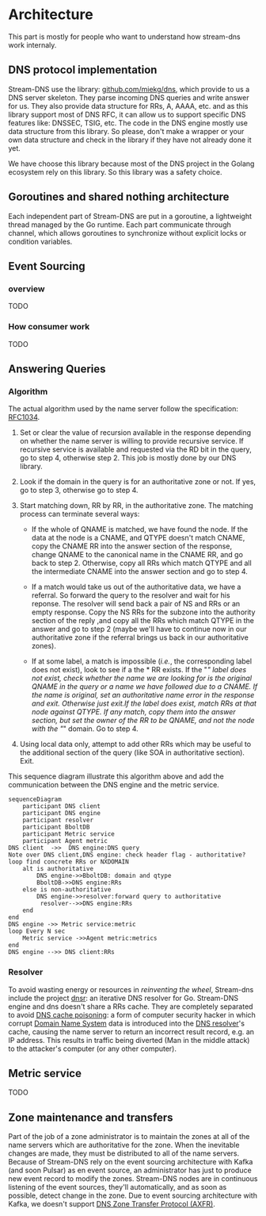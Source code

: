 # Architecture 

This part is mostly for people who want to understand how stream-dns work internaly.

## DNS protocol implementation

Stream-DNS use the library: [github.com/miekg/dns](https://github.com/miekg/dns), which provide to us a DNS server skeleton. They parse incoming DNS queries and write answer for us. They also provide data structure for RRs, A, AAAA, etc. and as this library support most of DNS RFC, it can allow us to support specific DNS features like: DNSSEC, TSIG, etc.
The code in the DNS engine mostly use data structure from this library. So please, don't make a wrapper or your own data structure and check in the library if they  have not already done it yet.

We have choose this library because most of the DNS project in the Golang ecosystem rely on this library. So this library was a safety choice.

## Goroutines and shared nothing architecture

Each independent part of Stream-DNS are put in a goroutine, a lightweight thread managed by the Go runtime. Each part communicate through channel, which allows goroutines to synchronize without explicit locks or condition variables.

## Event Sourcing

### overview

TODO

### How consumer work

TODO

## Answering Queries

### Algorithm

The actual algorithm used by the name server follow the specification: [RFC1034](https://tools.ietf.org/html/rfc1034#section-4.3.2). 

   1. Set or clear the value of recursion available in the response
      depending on whether the name server is willing to provide
      recursive service.  If recursive service is available and
      requested via the RD bit in the query, go to step 4,
      otherwise step 2. This job is mostly done by our DNS library.

   2. Look if the domain in the query is for an authoritative zone or not. If yes, go to step 3, otherwise go to step 4.
      
   3. Start matching down, RR by RR, in the authoritative zone.  The
      matching process can terminate several ways:

      -  If the whole of QNAME is matched, we have found the node. If the data at the node is a CNAME, and QTYPE doesn't match CNAME, copy the CNAME RR into the answer section of the response, change QNAME to the canonical name in the CNAME RR, and go back to step 2. Otherwise, copy all RRs which match QTYPE and all the intermediate CNAME into the answer section and go to step 4.

      - If a match would take us out of the authoritative data, we have a referral.  So forward the query to the resolver and wait for his reponse. The resolver will send back a pair of NS and RRs or an empty response.  Copy the NS RRs for the subzone into the authority section of the reply ,and copy all the RRs which match QTYPE in the answer and go to step 2 (maybe we'll have to continue now in our authoritative zone if the referral brings us back in our authoritative zones). 

      - If at some label, a match is impossible (_i.e._, the corresponding label does not exist), look to see if a the * RR exists.  If the "*" label does not exist, check whether the name we are looking for is the original QNAME in the query or a name we have followed due to a CNAME.  If the name is original, set an authoritative name error in the response and exit.  Otherwise just exit.If the  label does exist, match RRs at that node against QTYPE.  If any match, copy them into the answer section, but set the owner of the RR to be QNAME, and not the node with the "*" domain.  Go to step 4.

   4.  Using local data only, attempt to add other RRs which may be useful to the additional section of the query (like SOA in authoritative section).  Exit.
      
      
This sequence diagram illustrate this algorithm above and add the communication between the DNS engine and the metric service.

```mermaid
sequenceDiagram
    participant DNS client
    participant DNS engine
    participant resolver
    participant BboltDB
    participant Metric service
    participant Agent metric
DNS client  ->>  DNS engine:DNS query
Note over DNS client,DNS engine: check header flag - authoritative?
loop find concrete RRs or NXDOMAIN
    alt is authoritative
        DNS engine->>BboltDB: domain and qtype
        BboltDB->>DNS engine:RRs
    else is non-authoritative
        DNS engine->>resolver:forward query to authoritative
         resolver-->>DNS engine:RRs
    end
end
DNS engine ->> Metric service:metric
loop Every N sec
    Metric service ->>Agent metric:metrics
end
DNS engine -->> DNS client:RRs
```

### Resolver

To avoid wasting energy or resources in _reinventing the wheel_, Stream-dns include the project [dnsr](https://github.com/domainr/dnsr): an iterative DNS resolver for Go. Stream-DNS engine and dns doesn't share a RRs cache. They are completely separated to avoid [DNS cache poisoning](https://en.wikipedia.org/wiki/DNS_spoofing):  a form of computer security  hacker in which corrupt [Domain Name System](https://en.wikipedia.org/wiki/Domain_Name_System) data is introduced into the [DNS resolver](https://en.wikipedia.org/wiki/DNS_resolver)'s cache, causing the name server to return an incorrect result record, e.g. an IP address. This results in traffic being diverted (Man in the middle attack) to the attacker's computer (or any other computer).

## Metric service

TODO

## Zone maintenance and transfers 

Part of the job of a zone administrator is to maintain the zones at all of the name servers which are authoritative for the zone.  When the inevitable changes are made, they must be distributed to all of the name servers. Because of Stream-DNS rely on the event sourcing architecture with Kafka (and soon Pulsar) as en event source, an administrator has just to produce new event record to modify the zones. Stream-DNS nodes are in continuous listening of the event sources, they'll automatically, and as soon as possible, detect change in the zone. Due to event sourcing architecture with Kafka, we doesn't support [DNS Zone Transfer Protocol (AXFR)](https://tools.ietf.org/html/rfc5936).

